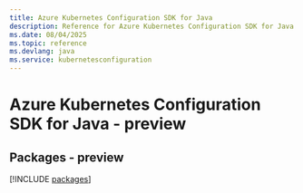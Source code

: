 ```yaml
---
title: Azure Kubernetes Configuration SDK for Java
description: Reference for Azure Kubernetes Configuration SDK for Java
ms.date: 08/04/2025
ms.topic: reference
ms.devlang: java
ms.service: kubernetesconfiguration
---
```

# Azure Kubernetes Configuration SDK for Java - preview
## Packages - preview
[!INCLUDE [packages](kubernetes-configuration-index.md)]